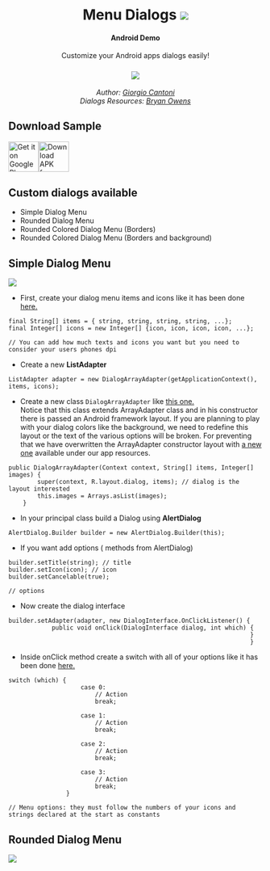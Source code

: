 <h1 align="center">Menu Dialogs <img src="https://img.shields.io/badge/API-15%2B-brightgreen.svg?style=flat"></h1>
<h4 align="center">Android Demo</h4>
<p align="center">Customize your Android apps dialogs easily!</p>
<h3 align="center"><img src="https://raw.githubusercontent.com/gcantoni/MenuDialogs/master/images/app0.png"/></h3>
<i><p align="center">
  Author: <a target="_blank" href="https://github.com/gcantoni">Giorgio Cantoni</a><br>
  Dialogs Resources: <a target="_blank" href="https://github.com/djdarkknight96">Bryan Owens</a><br>
  
</p></i>

## Download Sample
 [<img src="https://raw.githubusercontent.com/gcantoni/MenuDialogs/master/images/google-play-badge.png" alt="Get it on Google Play" height="60">](https://play.google.com/store/apps/details?id=dialogmenu.folgore95.it.dialogmenu)[<img src="https://raw.githubusercontent.com/gcantoni/MenuDialogs/master/images/github.png" alt="Download APK from GitHub" height="60">](https://github.com/gcantoni/menudialogs/releases)

## Custom dialogs available
- Simple Dialog Menu
- Rounded Dialog Menu
- Rounded Colored Dialog Menu (Borders)
- Rounded Colored Dialog Menu (Borders and background)

## Simple Dialog Menu
<img src="https://raw.githubusercontent.com/gcantoni/MenuDialogs/master/images/app1.png"/>

- First, create your dialog menu items and icons like it has been done <a href="https://github.com/gcantoni/MenuDialogs/blob/master/app/src/main/java/dialogmenu/folgore95/it/dialogmenu/MainActivity.java#L31">here.</a>

```
final String[] items = { string, string, string, string, ...};
final Integer[] icons = new Integer[] {icon, icon, icon, icon, ...};

// You can add how much texts and icons you want but you need to consider your users phones dpi
```
- Create a new **ListAdapter**
```
ListAdapter adapter = new DialogArrayAdapter(getApplicationContext(), items, icons);
```
- Create a new class `DialogArrayAdapter` like <a href="https://github.com/gcantoni/MenuDialogs/blob/master/app/src/main/java/dialogmenu/folgore95/it/dialogmenu/DialogArrayAdapter.java">this one.</a><br> Notice that this class extends ArrayAdapter class and in his constructor there is passed an Android framework layout. If you are planning to play with your dialog colors like the background, we need to redefine this layout or the text of the various options will be broken. For preventing that we have overwritten the ArrayAdapter constructor layout with <a href="https://github.com/gcantoni/MenuDialogs/blob/master/app/src/main/res/layout/dialog.xml">a new one</a> available under our app resources.
```
public DialogArrayAdapter(Context context, String[] items, Integer[] images) {
        super(context, R.layout.dialog, items); // dialog is the layout interested
        this.images = Arrays.asList(images);
    }
```
- In your principal class build a Dialog using **AlertDialog**
```
AlertDialog.Builder builder = new AlertDialog.Builder(this);
```

- If you want add options ( methods from AlertDialog)
```
builder.setTitle(string); // title
builder.setIcon(icon); // icon
builder.setCancelable(true);

// options
``` 

- Now create the dialog interface
```
builder.setAdapter(adapter, new DialogInterface.OnClickListener() {
            public void onClick(DialogInterface dialog, int which) {
                                                                   }
                                                                   }
```

- Inside onClick method create a switch with all of your options like it has been done <a href="https://github.com/gcantoni/MenuDialogs/blob/master/app/src/main/java/dialogmenu/folgore95/it/dialogmenu/MainActivity.java#L44">here.</a>
```
switch (which) {
                    case 0:
                        // Action
                        break;
                    
                    case 1:
                        // Action
                        break;
                    
                    case 2:
                        // Action
                        break;
                        
                    case 3:
                        // Action
                        break;
                }
                
// Menu options: they must follow the numbers of your icons and strings declared at the start as constants
```
## Rounded Dialog Menu
<img src="https://raw.githubusercontent.com/gcantoni/MenuDialogs/master/images/app2.png"/>
